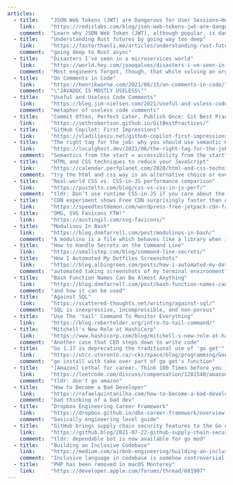 ```yaml
---
articles:
  - title:    "JSON Web Tokens (JWT) are Dangerous for User Sessions—Here’s a Solution"
    link:     "https://redislabs.com/blog/json-web-tokens-jwt-are-dangerous-for-user-sessions/"
    comment:  "Learn why JSON Web Token (JWT), although popular, is dangerous and also view a proposed battle-tested solution."
  - title:    "Understanding Rust futures by going way too deep"
    link:     "https://fasterthanli.me/articles/understanding-rust-futures-by-going-way-too-deep"
    comment:  "going deep to Rust async"
  - title:    "Disasters I've seen in a microservices world"
    link:     "https://world.hey.com/joaoqalves/disasters-i-ve-seen-in-a-microservices-world-a9137a51"
    comment:  "Most engineers forgot, though, that while solving an organizational problem at the software architecture's level, they also introduced a lot of complexity."
  - title:    "On Comments in Code"
    link:     "https://henrikwarne.com/2021/06/15/on-comments-in-code/"
    comment:  "\"JAVADOC IS MOSTLY USELESS\""
  - title:    "Useful and Useless Code Comments"
    link:     "https://blog.jim-nielsen.com/2021/useful-and-usless-code-comments/"
    comment:  "metaphor of useless code comments"
  - title:    "Commit Often, Perfect Later, Publish Once: Git Best Practices"
    link:     "https://sethrobertson.github.io/GitBestPractices/"
  - title:    "GitHub Copilot: First Impressions"
    link:     "https://vladiliescu.net/github-copilot-first-impressions/"
  - title:    "The right tag for the job: why you should use semantic HTML"
    link:     "https://localghost.dev/2021/06/the-right-tag-for-the-job-why-you-should-use-semantic-html/"
    comment:  "Semantics from the start = accessibility from the start"
  - title:    "HTML and CSS techniques to reduce your JavaScript"
    link:     "https://calendar.perfplanet.com/2020/html-and-css-techniques-to-reduce-your-javascript/"
    comment:  "try the html and css way is an alternative choice or even better"
  - title:    "Real-world CSS vs. CSS-in-JS performance comparison"
    link:     "https://pustelto.com/blog/css-vs-css-in-js-perf/"
    comment:  "tldr: Don’t use runtime CSS-in-JS if you care about the load performance of your site. Simply less JS = Faster Site."
  - title:    "CDN experiment shows Free CDN surprisingly faster than Amazon CloudFront in many cases (case study: WordPress’s Jetpack CDN)"
    link:     "https://speedtestdemon.com/wordpress-free-jetpack-cdn-faster-than-amazon-aws-cdn-cloudfront/"
  - title:    "OMG, SVG Favicons FTW!"
    link:     "https://austingil.com/svg-favicons/"
  - title:    "Modulinos In Bash"
    link:     "https://blog.dnmfarrell.com/post/modulinos-in-bash/"
    comment:  "A modulino is a file which behaves like a library when it is imported, and like a script when executed."
  - title:    "How to Handle Secrets on the Command Line"
    link:     "https://smallstep.com/blog/command-line-secrets/"
  - title:    "How I Automated My Dotfiles Screenshots"
    link:     "https://blog.albingroen.com/posts/how-i-automated-my-dotfiles-screenshots"
    comment:  "automated taking screenshots of my terminal environment"
  - title:    "Bash Function Names Can Be Almost Anything"
    link:     "https://blog.dnmfarrell.com/post/bash-function-names-can-be-almost-anything/"
    comment:  "and how it can be used"
  - title:    "Against SQL"
    link:     "https://scattered-thoughts.net/writing/against-sql/"
    comment:  "SQL is inexpressive, incompressible, and non-porous"
  - title:    "Use The 'tail' Command To Monitor Everything"
    link:     "https://blog.robertelder.org/intro-to-tail-command/"
  - title:    "Mitchell's New Role at HashiCorp"
    link:     "https://www.hashicorp.com/blog/mitchell-s-new-role-at-hashicorp"
    comment:  "Another case that CEO steps down to write code"
  - title:    "Go 1.17 is deprecating the traditional use of 'go get'"
    link:     "https://utcc.utoronto.ca/~cks/space/blog/programming/GoAndDeprecatingGoGet"
    comment:  "go install with take over part of go get's function"
  - title:    "[Amazon] Lethal for career. Think 100 Times before you join Amazon"
    link:     "https://leetcode.com/discuss/compensation/1281540/amazon-lethal-for-career-think-100-times-before-you-join-amazon"
    comment:  "tldr: don't go amazon"
  - title:    "How to Become a Bad Developer"
    link:     "https://rafaelquintanilha.com/how-to-become-a-bad-developer"
    comment:  "bad thinking of a bad dev"
  - title:    "Dropbox Engineering Career Framework"
    link:     "https://dropbox.github.io/dbx-career-framework/overview.html"
    comment:  "basically engineering level guide"
  - title:    "GitHub brings supply chain security features to the Go community"
    link:     "https://github.blog/2021-07-22-github-supply-chain-security-features-go-community/"
    comment:  "tldr: dependable bot is now available for go mod"
  - title:    "Building an Inclusive Codebase"
    link:     "https://medium.com/airbnb-engineering/building-an-inclusive-codebase-bbaa2315e5b8"
    comment:  "Inclusive language in codebase is somehow controversial. In China, we don't actually have these kinds of racial problems. But the discrimination on disabled people is very pervasive."
  - title:    "PHP has been removed in macOS Monterey"
    link:     "https://developer.apple.com/forums/thread/681907"
---
```

